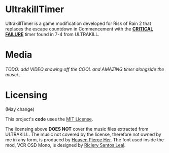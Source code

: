 # UltrakillTimer

UltrakillTimer is a game modification developed for Risk of Rain 2 that replaces the escape countdown in Commencement with the **<u>CRITICAL FAILURE</u>** timer found in 7-4 from ULTRAKILL.

# Media

###### TODO: add VIDEO showing off the COOL and AMAZING timer alongside the musci...

# Licensing

(May change)

This project's **code** uses the [MIT License](../LICENSE.txt).

The licensing above **DOES NOT** cover the music files extracted from ULTRAKILL. The music not covered by the license, therefore not owned by me in any form, is produced by [Heaven Pierce Her](https://heavenpierceher.bandcamp.com/album/ultrakill-violence). The font used inside the mod, VCR OSD Mono, is designed by [Riciery Santos Leal](https://www.dafont.com/mrmanet.d5509).